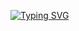 [![Typing SVG](https://readme-typing-svg.herokuapp.com?font=Fira+Code&pause=1000&color=FFAE07&width=435&lines=%E5%93%88%E6%91%9F+%E4%BD%A0%E5%A5%BD+%E6%88%91%E6%98%AF%E9%BB%83%E5%BF%97%E5%B3%B0;%E6%AD%A1%E8%BF%8E%E4%BD%A0%E4%BE%86%E5%88%B0%E6%88%91%E7%9A%84%E4%B8%BB%E9%A0%81)](https://git.io/typing-svg)
